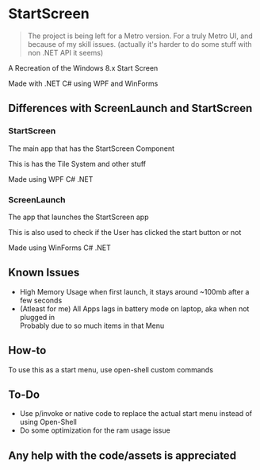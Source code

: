 # StartScreen

> The project is being left for a Metro version. For a truly Metro UI, and because of my skill issues.
> (actually it's harder to do some stuff with non .NET API it seems)

A Recreation of the Windows 8.x Start Screen

Made with .NET C# using WPF and WinForms

## Differences with ScreenLaunch and StartScreen

### StartScreen
The main app that has the StartScreen Component

This is has the Tile System and other stuff

Made using WPF C# .NET

### ScreenLaunch
The app that launches the StartScreen app

This is also used to check if the User has clicked the start button or not

Made using WinForms C# .NET

## Known Issues
- High Memory Usage when first launch, it stays around ~100mb after a few seconds
- (Atleast for me) All Apps lags in battery mode on laptop, aka when not plugged in<br>
  Probably due to so much items in that Menu
## How-to
To use this as a start menu, use open-shell custom commands
## To-Do
- Use p/invoke or native code to replace the actual start menu instead of using Open-Shell
- Do some optimization for the ram usage issue
## Any help with the code/assets is appreciated
